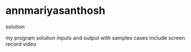 # annmariyasanthosh
solution

my program solution inputs and output with samples cases include screen record video
